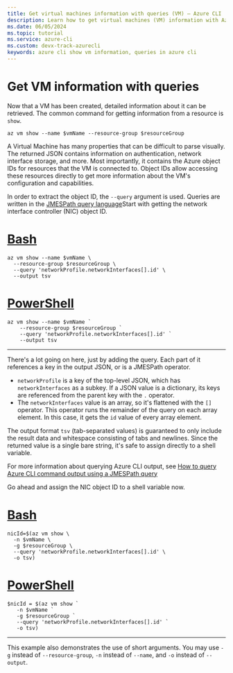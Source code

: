 ```yaml
---
title: Get virtual machines information with queries (VM) – Azure CLI | Microsoft Docs
description: Learn how to get virtual machines (VM) information with Azure CLI queries.
ms.date: 06/05/2024
ms.topic: tutorial
ms.service: azure-cli
ms.custom: devx-track-azurecli
keywords: azure cli show vm information, queries in azure cli
---
```


# Get VM information with queries

Now that a VM has been created, detailed information about it can be retrieved. The common command for getting information from a resource is
`show`.

```azurecli-interactive
az vm show --name $vmName --resource-group $resourceGroup
```

A Virtual Machine has many properties that can be difficult to parse visually. The returned JSON contains information on authentication, network interface storage,
and more. Most importantly, it contains the Azure object IDs for resources that the VM is connected to. Object IDs allow accessing these resources directly
to get more information about the VM's configuration and capabilities.

In order to extract the object ID, the `--query` argument is used. Queries are written in the [JMESPath query language](http://jmespath.org)Start
with getting the network interface controller (NIC) object ID.

# [Bash](#tab/bash)

```azurecli-interactive
az vm show --name $vmName \
  --resource-group $resourceGroup \
  --query 'networkProfile.networkInterfaces[].id' \
  --output tsv
```

# [PowerShell](#tab/powershell)

```azurecli-interactive
az vm show --name $vmName `
    --resource-group $resourceGroup `
    --query 'networkProfile.networkInterfaces[].id' `
    --output tsv
```

---

There's a lot going on here, just by adding the query. Each part of it references a key in the output JSON, or is a JMESPath operator.

* `networkProfile` is a key of the top-level JSON, which has `networkInterfaces` as a subkey. If a JSON value is a dictionary,
  its keys are referenced from the parent key with the `.` operator.
* The `networkInterfaces` value is an array, so it's flattened with the `[]` operator. This operator runs the remainder
  of the query on each array element. In this case, it gets the `id` value of every array element.

The output format `tsv` (tab-separated values) is guaranteed to only include the result data and whitespace consisting of tabs and newlines.
Since the returned value is a single bare string, it's safe to assign directly to a shell variable.

For more information about querying Azure CLI output, see [How to query Azure CLI command output using a JMESPath query](use-azure-cli-successfully-query.md)

Go ahead and assign the NIC object ID to a shell variable now.

# [Bash](#tab/bash)

```azurecli-interactive
nicId=$(az vm show \
  -n $vmName \
  -g $resourceGroup \
  --query 'networkProfile.networkInterfaces[].id' \
  -o tsv)
```

# [PowerShell](#tab/powershell)

```azurecli-interactive
$nicId = $(az vm show `
   -n $vmName `
   -g $resourceGroup `
   --query 'networkProfile.networkInterfaces[].id' `
   -o tsv)
```

---

This example also demonstrates the use of short arguments. You may use `-g` instead of `--resource-group`, `-n` instead of `--name`, and `-o` instead of `--output`.
